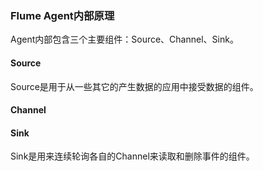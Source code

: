 





### Flume Agent内部原理  

Agent内部包含三个主要组件：Source、Channel、Sink。  

#### Source  


Source是用于从一些其它的产生数据的应用中接受数据的组件。  


#### Channel  





#### Sink  
Sink是用来连续轮询各自的Channel来读取和删除事件的组件。
